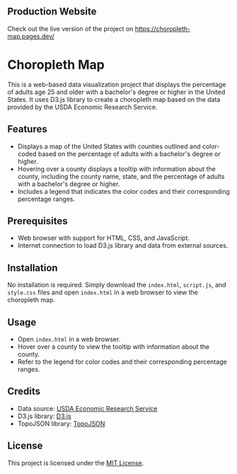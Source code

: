 ## Production Website

Check out the live version of the project on https://choropleth-map.pages.dev/

# Choropleth Map

This is a web-based data visualization project that displays the percentage of adults age 25 and older with a bachelor's degree or higher in the United States. It uses D3.js library to create a choropleth map based on the data provided by the USDA Economic Research Service.

## Features

- Displays a map of the United States with counties outlined and color-coded based on the percentage of adults with a bachelor's degree or higher.
- Hovering over a county displays a tooltip with information about the county, including the county name, state, and the percentage of adults with a bachelor's degree or higher.
- Includes a legend that indicates the color codes and their corresponding percentage ranges.

## Prerequisites

- Web browser with support for HTML, CSS, and JavaScript.
- Internet connection to load D3.js library and data from external sources.

## Installation

No installation is required. Simply download the `index.html`, `script.js`, and `style.css` files and open `index.html` in a web browser to view the choropleth map.

## Usage

- Open `index.html` in a web browser.
- Hover over a county to view the tooltip with information about the county.
- Refer to the legend for color codes and their corresponding percentage ranges.

## Credits

- Data source: [USDA Economic Research Service](https://www.ers.usda.gov/data-products/county-level-data-sets/download-data.aspx)
- D3.js library: [D3.js](https://d3js.org/)
- TopoJSON library: [TopoJSON](https://github.com/topojson/topojson)

## License

This project is licensed under the [MIT License](LICENSE).
